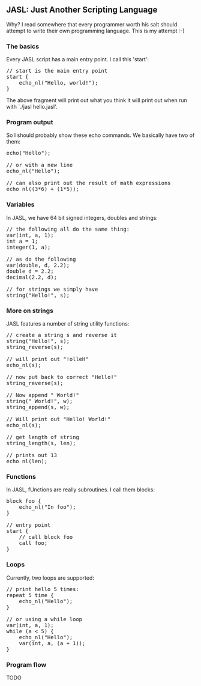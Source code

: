 JASL: Just Another Scripting Language
-------------------------------------

Why? I read somewhere that every programmer worth his salt should attempt to write their own programming language. This is my attempt :-)

### The basics

Every JASL script has a main entry point. I call this 'start':

<pre>
// start is the main entry point
start {
    echo_nl("Hello, world!");
}
</pre>

The above fragment will print out what you think it will print out when run with `./jasl hello.jasl'.

### Program output

So I should probably show these echo commands. We basically have two of them:

<pre>
echo("Hello"); 

// or with a new line
echo_nl("Hello");

// can also print out the result of math expressions
echo_nl((3*6) + (1*5));
</pre>

### Variables
In JASL, we have 64 bit signed integers, doubles and strings:
<pre>
// the following all do the same thing:
var(int, a, 1);
int a = 1;
integer(1, a);

// as do the following
var(double, d, 2.2);
double d = 2.2;
decimal(2.2, d);

// for strings we simply have
string("Hello!", s);
</pre>

### More on strings

JASL features a number of string utility functions:

<pre>
// create a string s and reverse it
string("Hello!", s);
string_reverse(s);

// will print out "!olleH"
echo_nl(s); 

// now put back to correct "Hello!"
string_reverse(s);

// Now append " World!"
string(" World!", w);
string_append(s, w);

// Will print out "Hello! World!"
echo_nl(s);

// get length of string
string_length(s, len);

// prints out 13
echo_nl(len);
</pre>

### Functions

In JASL, fUnctions are really subroutines. I call them blocks:

<pre>
block foo {
    echo_nl("In foo");
}

// entry point
start {
    // call block foo
    call foo;
}
</pre>

### Loops
Currently, two loops are supported:

<pre>
// print hello 5 times:
repeat 5 time {
    echo_nl("Hello");
}

// or using a while loop
var(int, a, 1);
while (a < 5) {
    echo_nl("Hello");
    var(int, a, (a + 1));
}
</pre>

### Program flow
TODO
